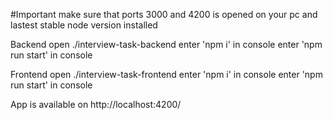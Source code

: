 #Important make sure that ports 3000 and 4200 is opened on your pc and lastest stable node version installed

Backend
open ./interview-task-backend
enter 'npm i' in console
enter 'npm run start' in console

Frontend
open ./interview-task-frontend
enter 'npm i' in console
enter 'npm run start' in console

App is available on http://localhost:4200/
